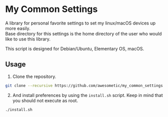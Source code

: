# My Common Settings
A library for personal favorite settings to set my linux/macOS devices up more easily.<br>
Base directory for this settings is the home directory of the user who would like to use this library.<br>

This script is designed for Debian/Ubuntu, Elementary OS, macOS.

## Usage
1. Clone the repository.
```bash
git clone --recursive https://github.com/awesometic/my_common_settings.git && cd my_common_settings
```

2. And install preferences by using the `install.sh` script. Keep in mind that you should not execute as root.
```bash
./install.sh
```

